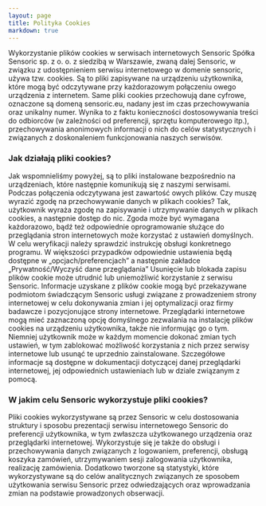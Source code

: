 ```yaml
--- 
layout: page
title: Polityka Cookies
markdown: true
---
```


Wykorzystanie plików cookies w serwisach internetowych Sensoric
Spółka Sensoric sp. z o. o. z siedzibą w Warszawie, zwaną dalej Sensoric, w związku z udostępnieniem serwisu internetowego w domenie sensoric, używa tzw. cookies. Są to pliki zapisywane na urządzeniu użytkownika, które mogą być odczytywane przy każdorazowym połączeniu owego urządzenia z internetem. Same pliki cookies przechowują dane cyfrowe, oznaczone są domeną sensoric.eu, nadany jest im czas przechowywania oraz unikalny numer.
Wynika to z faktu konieczności dostosowywania treści do odbiorców (w zależności od preferencji, sprzętu komputerowego itp.), przechowywania anonimowych informacji o nich do celów statystycznych i związanych z doskonaleniem funkcjonowania naszych serwisów.

### Jak działają pliki cookies?
Jak wspomnieliśmy powyżej, są to pliki instalowane bezpośrednio na urządzeniach, które następnie komunikują się z naszymi serwisami. Podczas połączenia odczytywana jest zawartość owych plików.
Czy muszę wyrazić zgodę na przechowywanie danych w plikach cookies?
Tak, użytkownik wyraża zgodę na zapisywanie i utrzymywanie danych w plikach cookies, a następnie dostęp do nic. Zgoda może być wymagana każdorazowo, bądź też odpowiednie oprogramowanie służące do przeglądania stron internetowych może korzystać z ustawień domyślnych. W celu weryfikacji należy sprawdzić instrukcję obsługi konkretnego programu. W większości przypadków odpowiednie ustawienia będą dostępne w „opcjach/preferencjach” a następnie zakładce „Prywatność/Wyczyść dane przeglądania”
Usunięcie lub blokada zapisu plików cookie może utrudnić lub uniemożliwić korzystanie z serwisu Sensoric.
Informacje uzyskane z plików cookie mogą być przekazywane podmiotom świadczącym Sensoric usługi związane z prowadzeniem strony internetowej w celu dokonywania zmian i jej optymalizacji oraz firmy badawcze i pozycjonujące strony internetowe.
Przeglądarki internetowe mogą mieć zaznaczoną opcję domyślnego zezwalania na instalację plików cookies na urządzeniu użytkownika, także nie informując go o tym. Niemniej użytkownik może w każdym momencie dokonać zmian tych ustawień, w tym zablokować możliwość korzystania z nich przez serwisy internetowe lub usunąć te uprzednio zainstalowane. Szczegółowe informacje są dostępne w dokumentacji dotyczącej danej przeglądarki internetowej, jej odpowiednich ustawieniach lub w dziale związanym z pomocą.

### W jakim celu Sensoric wykorzystuje pliki cookies?
Pliki cookies wykorzystywane są przez Sensoric w celu dostosowania struktury i sposobu prezentacji serwisu internetowego Sensoric do preferencji użytkownika, w tym zwłaszcza użytkowanego urządzenia oraz przeglądarki internetowej. Wykorzystuje się je także do obsługi i przechowywania danych związanych z logowaniem, preferencji, obsługą koszyka zamówień, utrzymywaniem sesji zalogowania użytkownika, realizację zamówienia. Dodatkowo tworzone są statystyki, które wykorzystywane są do celów analitycznych związanych ze sposobem użytkowania serwisu Sensoric przez odwiedzających oraz wprowadzania zmian na podstawie prowadzonych obserwacji. 
